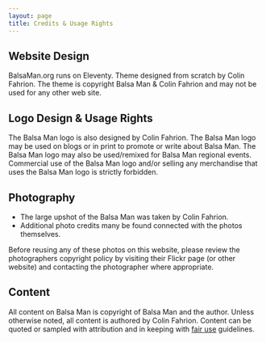 ```yaml
---
layout: page
title: Credits & Usage Rights
---
```


## Website Design

BalsaMan.org runs on Eleventy. Theme designed from scratch by Colin Fahrion. The theme is copyright Balsa Man & Colin Fahrion and may not be used for any other web site.

## Logo Design & Usage Rights

The Balsa Man logo is also designed by Colin Fahrion. The Balsa Man logo may be used on blogs or in print to promote or write about Balsa Man. The Balsa Man logo may also be used/remixed for Balsa Man regional events. Commercial use of the Balsa Man logo and/or selling any merchandise that uses the Balsa Man logo is strictly forbidden.

## Photography

* The large upshot of the Balsa Man was taken by Colin Fahrion.
* Additional photo credits many be found connected with the photos themselves.
  
Before reusing any of these photos on this website, please review the photographers copyright policy by visiting their Flickr page (or other website) and contacting the photographer where appropriate.

## Content

All content on Balsa Man is copyright of Balsa Man and the author. Unless otherwise noted, all content is authored by Colin Fahrion. Content can be quoted or sampled with attribution and in keeping with [fair use](https://en.wikipedia.org/wiki/Fair_use) guidelines.